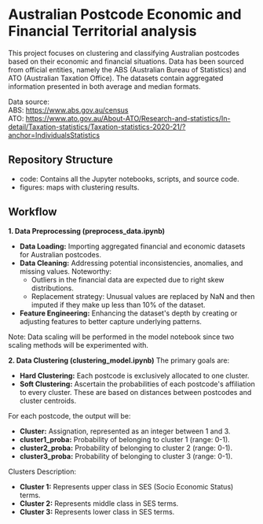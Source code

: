 # Australian Postcode Economic and Financial Territorial analysis
This project focuses on clustering and classifying Australian postcodes based on their economic and financial situations. Data has been sourced from official entities, namely the ABS (Australian Bureau of Statistics) and ATO (Australian Taxation Office). The datasets contain aggregated information presented in both average and median formats.

Data source:<br>
ABS: https://www.abs.gov.au/census <br>
ATO: https://www.ato.gov.au/About-ATO/Research-and-statistics/In-detail/Taxation-statistics/Taxation-statistics-2020-21/?anchor=IndividualsStatistics

## Repository Structure
* code: Contains all the Jupyter notebooks, scripts, and source code.
* figures: maps with clustering results.

## Workflow
**1. Data Preprocessing (preprocess_data.ipynb)**
* **Data Loading:** Importing aggregated financial and economic datasets for Australian postcodes.
* **Data Cleaning:** Addressing potential inconsistencies, anomalies, and missing values. Noteworthy:
  * Outliers in the financial data are expected due to right skew distributions.
  * Replacement strategy: Unusual values are replaced by NaN and then imputed if they make up less than 10% of the dataset.
* **Feature Engineering:** Enhancing the dataset's depth by creating or adjusting features to better capture underlying patterns.

Note: Data scaling will be performed in the model notebook since two scaling methods will be experimented with.

**2. Data Clustering (clustering_model.ipynb)**
The primary goals are:

* **Hard Clustering:** Each postcode is exclusively allocated to one cluster.
* **Soft Clustering:** Ascertain the probabilities of each postcode's affiliation to every cluster. These are based on distances between postcodes and cluster centroids.

For each postcode, the output will be:
* **Cluster:** Assignation, represented as an integer between 1 and 3.
* **cluster1_proba:** Probability of belonging to cluster 1 (range: 0-1).
* **cluster2_proba:** Probability of belonging to cluster 2 (range: 0-1).
* **cluster3_proba:** Probability of belonging to cluster 3 (range: 0-1).

Clusters Description:
* **Cluster 1:** Represents upper class in SES (Socio Economic Status) terms.
* **Cluster 2:** Represents middle class in SES terms.
* **Cluster 3:** Represents lower class in SES terms.
